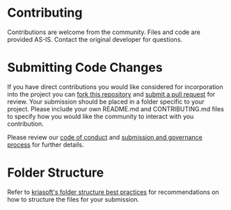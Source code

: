 Contributing
============

Contributions are welcome from the community. Files and code are provided AS-IS.  Contact the original developer for questions.

# Submitting Code Changes

If you have direct contributions you would like considered for incorporation into the project you can [fork this repository](https://help.github.com/articles/fork-a-repo/) and [submit a pull request](https://help.github.com/articles/about-pull-requests/) for review.  Your submission should be placed in a folder specific to your project.  Please include your own README.md and CONTRIBUTING.md files to specify how you would like the community to interact with you contribution.  

Please review our [code of conduct](https://github.com/CEDStandards/CEDS-Elements/blob/master/doc/Contributor%20Code%20of%20Conduct.docx?raw=true) and [submission and governance process](https://github.com/CEDStandards/CEDS-Elements/blob/master/doc/Submission%20and%20Governance%20Process.docx?raw=true)
for further details.

# Folder Structure 

Refer to [kriasoft's folder structure best practices](https://github.com/kriasoft/Folder-Structure-Conventions) for recommendations on how to structure the files for your submission. 
